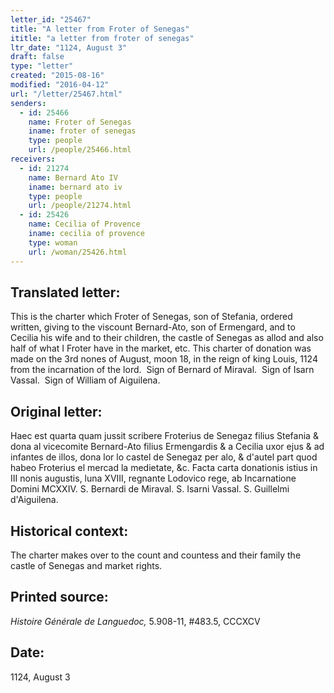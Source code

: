 ```yaml
---
letter_id: "25467"
title: "A letter from Froter of Senegas"
ititle: "a letter from froter of senegas"
ltr_date: "1124, August 3"
draft: false
type: "letter"
created: "2015-08-16"
modified: "2016-04-12"
url: "/letter/25467.html"
senders:
  - id: 25466
    name: Froter of Senegas
    iname: froter of senegas
    type: people
    url: /people/25466.html
receivers:
  - id: 21274
    name: Bernard Ato IV
    iname: bernard ato iv
    type: people
    url: /people/21274.html
  - id: 25426
    name: Cecilia of Provence
    iname: cecilia of provence
    type: woman
    url: /woman/25426.html
---
```

<h2> Translated letter:</h2><p>This is the charter which Froter of Senegas, son of Stefania, ordered written, giving to the viscount Bernard-Ato, son of Ermengard, and to Cecilia his wife and to their children, the castle of Senegas as allod and also half of what I Froter have in the market, etc. This charter of donation was made on the 3rd nones of August, moon 18, in the reign of king Louis, 1124 from the incarnation of the lord.&nbsp; Sign of Bernard of Miraval.&nbsp; Sign of Isarn Vassal.&nbsp; Sign of William of Aiguilena.</p><h2 class="mt-4"> Original letter:</h2><p class="Bodytext31">Haec est quarta quam jussit scribere Froterius de Senegaz filius Stefania &amp; dona al vicecomite Bernard-Ato filius Ermengardis &amp; a Cecilia uxor ejus &amp; ad infantes de illos, dona lor lo castel de Se­negaz per alo, &amp; d'autel part quod habeo Froterius el mercad la medietate, &amp;c. Facta carta donationis istius in III nonis augustis, luna XVIII, regnante Lodovico rege, ab Incarnatione Domini MCXXIV. S. Bernardi de Miraval. S. Isarni Vassal. S. Guillelmi d'Aiguilena.</p><h2 class="mt-4"> Historical context:</h2><p>The charter makes over to the count and countess and their family the castle of Senegas and market rights.</p><h2 class="mt-4"> Printed source:</h2><p><em>Histoire Générale de Languedoc,&nbsp;</em>5.908-11, #483.5, CCCXCV</p><h2 class="mt-4"> Date:</h2>1124, August 3